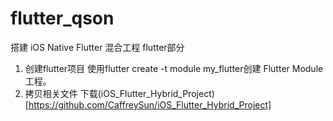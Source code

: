 # flutter_qson
搭建 iOS Native Flutter 混合工程 flutter部分


1. 创建flutter项目
   使用flutter create -t module my_flutter创建 Flutter Module 工程。
2. 拷贝相关文件
   下载(iOS_Flutter_Hybrid_Project)[https://github.com/CaffreySun/iOS_Flutter_Hybrid_Project]
  
